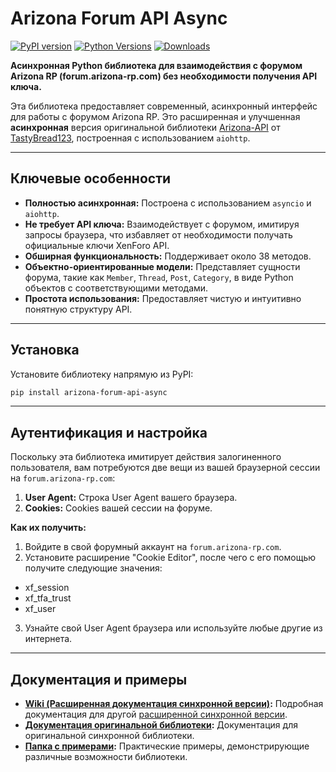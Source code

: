 # Arizona Forum API Async

[![PyPI version](https://img.shields.io/pypi/v/arizona-forum-api-async.svg)](https://pypi.org/project/arizona-forum-api-async/)
[![Python Versions](https://img.shields.io/pypi/pyversions/arizona-forum-api-async.svg)](https://pypi.org/project/arizona-forum-api-async/)
[![Downloads](https://static.pepy.tech/badge/arizona-forum-api-async)](https://pepy.tech/project/arizona-forum-api-async)

**Асинхронная Python библиотека для взаимодействия с форумом Arizona RP (forum.arizona-rp.com) без необходимости получения API ключа.**

Эта библиотека предоставляет современный, асинхронный интерфейс для работы с форумом Arizona RP. Это расширенная и улучшенная **асинхронная** версия оригинальной библиотеки [Arizona-API](https://github.com/TastyBread123/Arizona-API) от [TastyBread123](https://www.blast.hk/members/455219/), построенная с использованием `aiohttp`.

---

## Ключевые особенности

*   **Полностью асинхронная:** Построена с использованием `asyncio` и `aiohttp`.
*   **Не требует API ключа:** Взаимодействует с форумом, имитируя запросы браузера, что избавляет от необходимости получать официальные ключи XenForo API.
*   **Обширная функциональность:** Поддерживает около 38 методов.
*   **Объектно-ориентированные модели:** Представляет сущности форума, такие как `Member`, `Thread`, `Post`, `Category`, в виде Python объектов с соответствующими методами.
*   **Простота использования:** Предоставляет чистую и интуитивно понятную структуру API.

---

## Установка

Установите библиотеку напрямую из PyPI:

```bash
pip install arizona-forum-api-async
```

---

## Аутентификация и настройка

Поскольку эта библиотека имитирует действия залогиненного пользователя, вам потребуются две вещи из вашей браузерной сессии на `forum.arizona-rp.com`:

1.  **User Agent:** Строка User Agent вашего браузера.
2.  **Cookies:** Cookies вашей сессии на форуме.

**Как их получить:**

1.  Войдите в свой форумный аккаунт на `forum.arizona-rp.com`.
2.  Установите расширение "Cookie Editor", после чего с его помощью получите следующие значения:
* xf_session
* xf_tfa_trust
* xf_user
3. Узнайте свой User Agent браузера или используйте любые другие из интернета.

---

## Документация и примеры

*   **[Wiki (Расширенная документация синхронной версии)](https://github.com/fakelag28/Arizona-Forum-API-Extended/wiki/Основная-документация):** Подробная документация для другой [расширенной синхронной версии](https://github.com/fakelag28/Arizona-Forum-API-Extended/).
*   **[Документация оригинальной библиотеки](https://tastybread123.github.io/Arizona-API/arz_api.html):** Документация для оригинальной синхронной библиотеки.
*   **[Папка с примерами](https://github.com/fakelag28/Arizona-Forum-API-Async/tree/main/examples):** Практические примеры, демонстрирующие различные возможности библиотеки.
